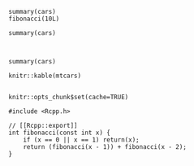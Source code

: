 ```{r}
summary(cars)
fibonacci(10L)
```

```{r, echo=FALSE}
summary(cars)
```

```{r echo=FALSE eval=FALSE}
```

```{r echo=FALSE, eval=FALSE}
```

```{r just_a_label}
summary(cars)
```

```{r, results='asis', results='duh', invalid='123', child=NULL, eval=FALS}
knitr::kable(mtcars)
```

```{r label results='asis', include=FALSE}
```

```{r label, include=FALSE, invalid='abc' results='asis'}
knitr::opts_chunk$set(cache=TRUE)
```

```{r engine='Rcpp'}
#include <Rcpp.h>

// [[Rcpp::export]]
int fibonacci(const int x) {
    if (x == 0 || x == 1) return(x);
    return (fibonacci(x - 1)) + fibonacci(x - 2);
}
```

```{r engine='foobar'}
```

```{r comment='# '}
```

```{r dev.args=list(bg='yellow', pointsize=10)}
```

<!-- Invalid because multiple spaces -->
```{r,  echo=FALSE}
```

```{r, echo=FALSE   }
```

```{r,echo=FALSE,include=TRUE}
```

```{r, echo=2:3:-4, dpi=100}
```

<!--
TODO
The examples below are rather specific specimens taken from: http://yihui.name/knitr/options/
-->

```{r eval=c(1, 3, 4)}
```

```{r eval=-(4:5)}
```

```{r tidy.opts=list(blank=FALSE, width.cutoff=60)}
```

```{r cache.rebuild=!file.exists("path/to/file.ext")}
```

```{r dependson=c(-1, -2)}
```

```{r foo, dev=c('pdf', 'png')}
```

```{r dev=c('pdf', 'tiff'), dev.args=list(pdf = list(colormodel = 'cmyk', useDingats = TRUE), tiff = list(compression = 'lzw'))}
```

```{r out.width=3in, out.height='8cm', out.extra='style="display:block;"'}
```

```{r ffmpeg.bitrate=1M, ffmpeg.format='webm'}
```

```{r code=capture.output(dump('fivenum', ''))}
```

```{r fig.cap=paste('p-value is', t.test(x)$p.value)}
```
